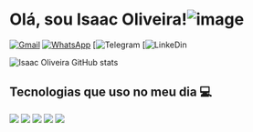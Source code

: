 # Olá, sou Isaac Oliveira!![image](https://user-images.githubusercontent.com/105445303/178842425-49a8bfc1-bad9-4237-8ab1-eabb51739120.png)


[![Gmail](https://img.shields.io/badge/Gmail-D14836?style=for-the-badge&logo=gmail&logoColor=white)](https://isaactpoliveira@gmail.com)
[![WhatsApp](https://img.shields.io/badge/WhatsApp-25D366?style=for-the-badge&logo=whatsapp&logoColor=white)]()
[![Telegram](https://img.shields.io/badge/Telegram-2CA5E0?style=for-the-badge&logo=telegram&logoColor=white)
[![LinkeDin](https://img.shields.io/badge/LinkedIn-0077B5?style=for-the-badge&logo=linkedin&logoColor=white)

![Isaac Oliveira GitHub stats](https://github-readme-stats.vercel.app/api?username=IsaacSilva&show_icons=true&theme=tokyonight)

## Tecnologias que uso no meu dia 💻
<div style="display:inline-block">
	<img src = "https://img.shields.io/badge/C%23-239120?style=for-the-badge&logo=c-sharp&logoColor=white"/>
  <img src = "https://img.shields.io/badge/.NET-5C2D91?style=for-the-badge&logo=.net&logoColor=white"/>
  <img src = "https://img.shields.io/badge/HTML5-E34F26?style=for-the-badge&logo=html5&logoColor=white"/>
  <img src = "https://img.shields.io/badge/CSS3-1572B6?style=for-the-badge&logo=css3&logoColor=white"/>
  <img src = "https://img.shields.io/badge/Git-E34F26?style=for-the-badge&logo=git&logoColor=white"/>
</div>


